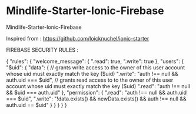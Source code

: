 # Mindlife-Starter-Ionic-Firebase
Mindlife-Starter-Ionic-Firebase

Inspired from :
https://github.com/loicknuchel/ionic-starter

FIREBASE SECURITY RULES :

{
  "rules": {
    "welcome_message": {
      ".read": true,
      ".write": true
    },
    "users": {
      "$uid": {
        "data": {
        // grants write access to the owner of this user account whose uid must exactly match the key ($uid)
        ".write": "auth !== null && auth.uid === $uid",
        // grants read access to to the owner of this user account whose uid must exactly match the key ($uid)
        ".read": "auth !== null && $uid === auth.uid"
        },
        "permission": {
          ".read": "auth !== null && auth.uid === $uid",
          ".write": "!data.exists() && newData.exists() && auth !== null && auth.uid == $uid"
        }
      }
    }
  }
}
